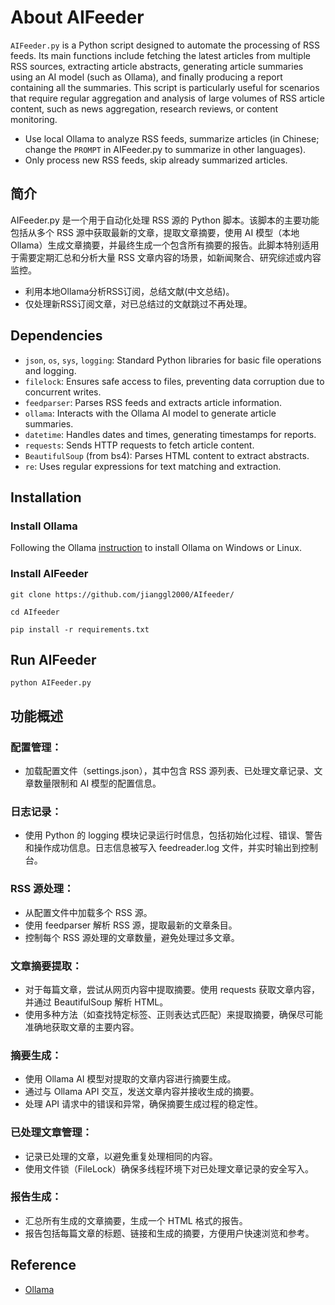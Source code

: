 # About AIFeeder

`AIFeeder.py` is a Python script designed to automate the processing of RSS feeds. Its main functions include fetching the latest articles from multiple RSS sources, extracting article abstracts, generating article summaries using an AI model (such as Ollama), and finally producing a report containing all the summaries. This script is particularly useful for scenarios that require regular aggregation and analysis of large volumes of RSS article content, such as news aggregation, research reviews, or content monitoring.

- Use local Ollama to analyze RSS feeds, summarize articles (in Chinese; change the `PROMPT` in AIFeeder.py to summarize in other languages).
- Only process new RSS feeds, skip already summarized articles.

## 简介

AIFeeder.py 是一个用于自动化处理 RSS 源的 Python 脚本。该脚本的主要功能包括从多个 RSS 源中获取最新的文章，提取文章摘要，使用 AI 模型（本地Ollama）生成文章摘要，并最终生成一个包含所有摘要的报告。此脚本特别适用于需要定期汇总和分析大量 RSS 文章内容的场景，如新闻聚合、研究综述或内容监控。

- 利用本地Ollama分析RSS订阅，总结文献(中文总结)。
- 仅处理新RSS订阅文章，对已总结过的文献跳过不再处理。

## Dependencies
- `json`, `os`, `sys`, `logging`: Standard Python libraries for basic file operations and logging.
- `filelock`: Ensures safe access to files, preventing data corruption due to concurrent writes.
- `feedparser`: Parses RSS feeds and extracts article information.
- `ollama`: Interacts with the Ollama AI model to generate article summaries.
- `datetime`: Handles dates and times, generating timestamps for reports.
- `requests`: Sends HTTP requests to fetch article content.
- `BeautifulSoup` (from bs4): Parses HTML content to extract abstracts.
- `re`: Uses regular expressions for text matching and extraction.

## Installation
### Install Ollama

Following the Ollama [instruction](https://github.com/ollama/ollama?tab=readme-ov-file) to install Ollama on Windows or Linux.

### Install AIFeeder

```
git clone https://github.com/jianggl2000/AIfeeder/

cd AIfeeder

pip install -r requirements.txt
```
## Run AIFeeder

`python AIFeeder.py`



## 功能概述
### 配置管理：
- 加载配置文件（settings.json），其中包含 RSS 源列表、已处理文章记录、文章数量限制和 AI 模型的配置信息。
### 日志记录：
- 使用 Python 的 logging 模块记录运行时信息，包括初始化过程、错误、警告和操作成功信息。日志信息被写入 feedreader.log 文件，并实时输出到控制台。
### RSS 源处理：
- 从配置文件中加载多个 RSS 源。
- 使用 feedparser 解析 RSS 源，提取最新的文章条目。
- 控制每个 RSS 源处理的文章数量，避免处理过多文章。
### 文章摘要提取：
- 对于每篇文章，尝试从网页内容中提取摘要。使用 requests 获取文章内容，并通过 BeautifulSoup 解析 HTML。
- 使用多种方法（如查找特定标签、正则表达式匹配）来提取摘要，确保尽可能准确地获取文章的主要内容。
### 摘要生成：
- 使用 Ollama AI 模型对提取的文章内容进行摘要生成。
- 通过与 Ollama API 交互，发送文章内容并接收生成的摘要。
- 处理 API 请求中的错误和异常，确保摘要生成过程的稳定性。
### 已处理文章管理：
- 记录已处理的文章，以避免重复处理相同的内容。
- 使用文件锁（FileLock）确保多线程环境下对已处理文章记录的安全写入。
### 报告生成：
- 汇总所有生成的文章摘要，生成一个 HTML 格式的报告。
- 报告包括每篇文章的标题、链接和生成的摘要，方便用户快速浏览和参考。

## Reference
- [Ollama](https://github.com/ollama/ollama?tab=readme-ov-file)


